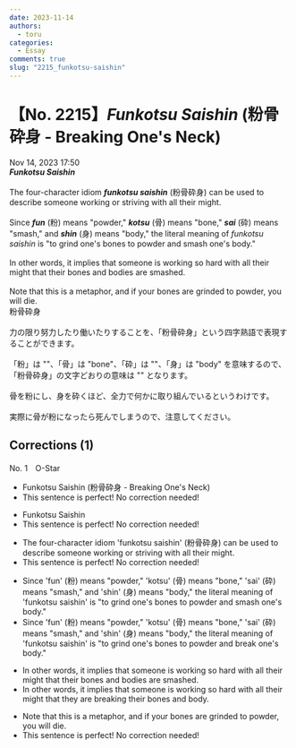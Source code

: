 ```yaml
---
date: 2023-11-14
authors:
  - toru
categories:
  - Essay
comments: true
slug: "2215_funkotsu-saishin"
---
```


# 【No. 2215】<strong><em>Funkotsu Saishin</strong></em> (粉骨砕身 - Breaking One's Neck)
<div class="date">Nov 14, 2023 17:50</div>
<div id="post"><div id="body_show_ori">
<strong><em>Funkotsu Saishin</strong></em><br/><br/>The four-character idiom <strong><em>funkotsu saishin</em></strong> (粉骨砕身) can be used to describe someone working or striving with all their might.<br/><br/>Since <strong><em>fun</em></strong> (粉) means "powder," <strong><em>kotsu</em></strong> (骨) means "bone," <strong><em>sai</em></strong> (砕) means "smash," and <strong><em>shin</em></strong> (身) means "body," the literal meaning of <em>funkotsu saishin</em> is "to grind one's bones to powder and smash one's body."<br/><br/>In other words, it implies that someone is working so hard with all their might that their bones and bodies are smashed.<br/><br/>Note that this is a metaphor, and if your bones are grinded to powder, you will die.
</div></div>

<!-- more -->

<div id="post_ja"><div id="body_show_mo">
粉骨砕身<br/><br/>力の限り努力したり働いたりすることを、「粉骨砕身」という四字熟語で表現することができます。<br/><br/>「粉」は ""、「骨」は "bone"、「砕」は ""、「身」は "body" を意味するので、「粉骨砕身」の文字どおりの意味は "" となります。<br/><br/>骨を粉にし、身を砕くほど、全力で何かに取り組んでいるというわけです。<br/><br/>実際に骨が粉になったら死んでしまうので、注意してください。
</div></div>

## Corrections (1)
<div id="block"><div class="first_name"> No. 1　<span class="just_name">O-Star</span></div><div id="block2">
<ul class="correction_field">
<li class="incorrect">Funkotsu Saishin (粉骨砕身 - Breaking One's Neck)</li>
<li class="corrected perfect">This sentence is perfect! No correction needed!</li>
</ul>
<ul class="correction_field">
<li class="incorrect">Funkotsu Saishin</li>
<li class="corrected perfect">This sentence is perfect! No correction needed!</li>
</ul>
<ul class="correction_field">
<li class="incorrect">The four-character idiom 'funkotsu saishin' (粉骨砕身) can be used to describe someone working or striving with all their might.</li>
<li class="corrected perfect">This sentence is perfect! No correction needed!</li>
</ul>
<ul class="correction_field">
<li class="incorrect">Since 'fun' (粉) means "powder," 'kotsu' (骨) means "bone," 'sai' (砕) means "smash," and 'shin' (身) means "body," the literal meaning of 'funkotsu saishin' is "to grind one's bones to powder and smash one's body."</li>
<li class="corrected correct">
Since 'fun' (粉) means "powder," 'kotsu' (骨) means "bone," 'sai' (砕) means "smash," and 'shin' (身) means "body," the literal meaning of 'funkotsu saishin' is "to grind one's bones to powder and <span class="f_bold">break </span>one's body."
</li>
</ul>
<ul class="correction_field">
<li class="incorrect">In other words, it implies that someone is working so hard with all their might that their bones and bodies are smashed.</li>
<li class="corrected correct">
In other words, it implies that someone is working so hard with all their might that <span class="f_bold">they are breaking their bones and body.</span>
</li>
</ul>
<ul class="correction_field">
<li class="incorrect">Note that this is a metaphor, and if your bones are grinded to powder, you will die.</li>
<li class="corrected perfect">This sentence is perfect! No correction needed!</li>
</ul>
</div></div>
